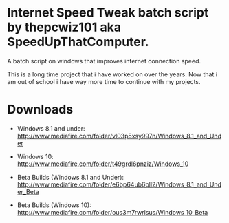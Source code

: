 # Internet Speed Tweak batch script by thepcwiz101 aka SpeedUpThatComputer.

A batch script on windows that improves internet connection speed.

This is a long time project that i have worked on over the years. Now that i am out of school i have way more time to continue with my projects.

# Downloads

- Windows 8.1 and under: http://www.mediafire.com/folder/vl03p5xsy997n/Windows_8.1_and_Under

- Windows 10: http://www.mediafire.com/folder/t49grdl6pnziz/Windows_10

- Beta Builds (Windows 8.1 and Under): http://www.mediafire.com/folder/e6bp64ub6bll2/Windows_8.1_and_Under_Beta

- Beta Builds (Windows 10): http://www.mediafire.com/folder/ous3m7rwrlsus/Windows_10_Beta
